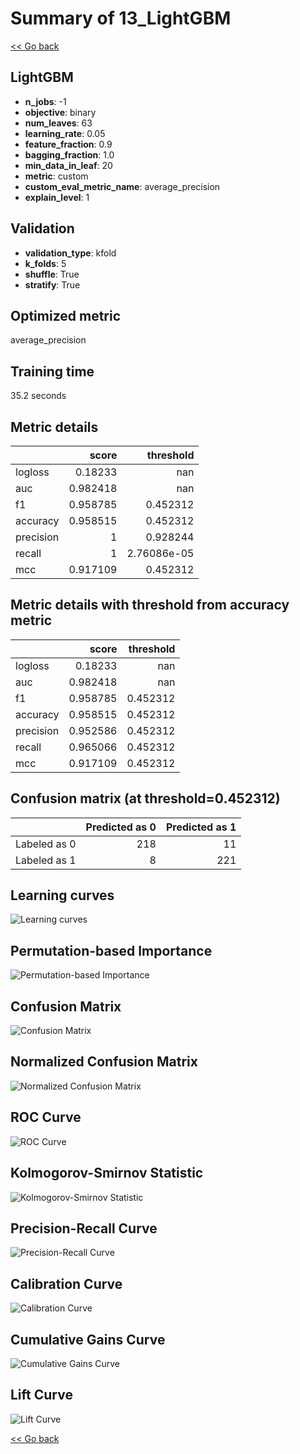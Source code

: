 # Summary of 13_LightGBM

[<< Go back](../README.md)


## LightGBM
- **n_jobs**: -1
- **objective**: binary
- **num_leaves**: 63
- **learning_rate**: 0.05
- **feature_fraction**: 0.9
- **bagging_fraction**: 1.0
- **min_data_in_leaf**: 20
- **metric**: custom
- **custom_eval_metric_name**: average_precision
- **explain_level**: 1

## Validation
 - **validation_type**: kfold
 - **k_folds**: 5
 - **shuffle**: True
 - **stratify**: True

## Optimized metric
average_precision

## Training time

35.2 seconds

## Metric details
|           |    score |     threshold |
|:----------|---------:|--------------:|
| logloss   | 0.18233  | nan           |
| auc       | 0.982418 | nan           |
| f1        | 0.958785 |   0.452312    |
| accuracy  | 0.958515 |   0.452312    |
| precision | 1        |   0.928244    |
| recall    | 1        |   2.76086e-05 |
| mcc       | 0.917109 |   0.452312    |


## Metric details with threshold from accuracy metric
|           |    score |   threshold |
|:----------|---------:|------------:|
| logloss   | 0.18233  |  nan        |
| auc       | 0.982418 |  nan        |
| f1        | 0.958785 |    0.452312 |
| accuracy  | 0.958515 |    0.452312 |
| precision | 0.952586 |    0.452312 |
| recall    | 0.965066 |    0.452312 |
| mcc       | 0.917109 |    0.452312 |


## Confusion matrix (at threshold=0.452312)
|              |   Predicted as 0 |   Predicted as 1 |
|:-------------|-----------------:|-----------------:|
| Labeled as 0 |              218 |               11 |
| Labeled as 1 |                8 |              221 |

## Learning curves
![Learning curves](learning_curves.png)

## Permutation-based Importance
![Permutation-based Importance](permutation_importance.png)
## Confusion Matrix

![Confusion Matrix](confusion_matrix.png)


## Normalized Confusion Matrix

![Normalized Confusion Matrix](confusion_matrix_normalized.png)


## ROC Curve

![ROC Curve](roc_curve.png)


## Kolmogorov-Smirnov Statistic

![Kolmogorov-Smirnov Statistic](ks_statistic.png)


## Precision-Recall Curve

![Precision-Recall Curve](precision_recall_curve.png)


## Calibration Curve

![Calibration Curve](calibration_curve_curve.png)


## Cumulative Gains Curve

![Cumulative Gains Curve](cumulative_gains_curve.png)


## Lift Curve

![Lift Curve](lift_curve.png)



[<< Go back](../README.md)
